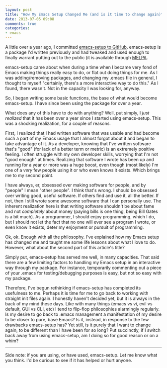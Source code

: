 ```yaml
---
layout: post
title: "How My Emacs Setup Changed Me (and is it time to change again)"
date: 2013-07-05 09:08
comments: true
categories: 
- emacs
---
```

A little over a year ago, I committed [emacs-setup to GitHub](https://github.com/echosa/emacs-setup). emacs-setup is a package I'd written previously and had tweaked and used enough to finally warrant putting out to the public (it is available through [MELPA](http://melpa.milkbox.net).
<!-- more -->
emacs-setup came about when during a time when I became very fond of Emacs making things really easy to do, or flat out doing things for me. As I was adding/removing packages, and changing my .emacs file in general, I thought to myself "certainly, there's a more interactive way to do this." As I found, there wasn't. Not in the capacity I was looking for, anyway.

So, I began writing some basic functions, the base of what would become emacs-setup. I have since been using the package for over a year.

What does any of this have to do with anything? Well, put simply, I *just realized* that it has been over a year since I started using emacs-setup. This was a shocking realization, for a couple of reasons.

First, I realized that I had written software that was usable and had become such a part of my Emacs usage that I almost forgot about it and began to take advantage of it. As a developer, knowing that I've written software that's "good" (for lack of a better term or metric) is an extremely positive feeling. I often struggle with my own developer skills, worrying that I'm not "good enough" at times. Realizing that software I wrote has been up and running for a year or more was a huge boost, even though (most likely) I'm one of a *very* few people using it or who even knows it exists. Which brings me to my second point.

I have always, er, obsessed over making software for people, and by "people" I mean "other people". I think that's wrong. I should be obsessed over writing good, useful software. If others find and use it, all the better. If not, then I still wrote some awesome software that I can personally use. The inherent realization here is that writing software shouldn't be about fame and not *completely* about money (paying bills is one thing, being Bill Gates is a bit much). As a programmer, I should enjoy programming, which I do, but I should not let the fact that no one will ever see a program I wrote, or even know it exists, deter my enjoyment or pursuit of programming.

Ok, ok. Enough with all the philosophy. I've explained how my Emacs setup has changed me and taught me some life lessons about what I love to do. However, what about the second part of this article's title?

Simply put, emacs-setup has served me well, in many capacities. That said there are a few limiting factors to handling my Emacs setup in an interactive way through my package. For instance, temporarily commenting out a piece of your .emacs for testing/debugging purposes is easy, but not so easy with my package.

Therefore, I've begun rethinking if emacs-setup has completed its usefulness to me. Perhaps it is time for me to go back to working with straight init files again. I honestly haven't decided yet, but it is always in the back of my mind these days. Like with many things (emacs vs vi, evil vs default, GUI vs CLI, etc) I tend to flip-flop philosophies alarmingly regularly. Is my desire to go back to .emacs management a manifestation of my desire to be closer to pure, base Emacs? Is it, instead, in response to the few drawbacks emacs-setup has? Yet still, is it purely that I want to change again, to be different than I have been for so long? Put succinctly, if I switch back away from using emacs-setup, am I doing so for good reason or on a whim?
<hr />
Side note: if you are using, or have used, emacs-setup. Let me know what you think. I'd be curious to see if it has helped or hurt anyone.
